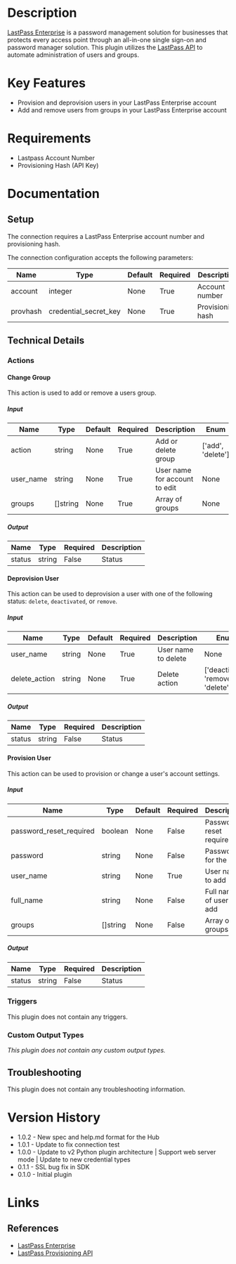 # Description

[LastPass Enterprise](https://www.lastpass.com/products/enterprise-password-management-and-sso) is a password management solution for businesses that protects every access point through an all-in-one single sign-on and password manager solution. This plugin utilizes the [LastPass API](https://enterprise.lastpass.com/users/set-up-create-new-user-2/lastpass-provisioning-api/) to automate administration of users and groups.

# Key Features

* Provision and deprovision users in your LastPass Enterprise account
* Add and remove users from groups in your LastPass Enterprise account

# Requirements

* Lastpass Account Number
* Provisioning Hash (API Key)

# Documentation

## Setup

The connection requires a LastPass Enterprise account number and provisioning hash.

The connection configuration accepts the following parameters:

|Name|Type|Default|Required|Description|Enum|
|----|----|-------|--------|-----------|----|
|account|integer|None|True|Account number|None|
|provhash|credential_secret_key|None|True|Provisioning hash|None|

## Technical Details

### Actions

#### Change Group

This action is used to add or remove a users group.

##### Input

|Name|Type|Default|Required|Description|Enum|
|----|----|-------|--------|-----------|----|
|action|string|None|True|Add or delete group|['add', 'delete']|
|user_name|string|None|True|User name for account to edit|None|
|groups|[]string|None|True|Array of groups|None|

##### Output

|Name|Type|Required|Description|
|----|----|--------|-----------|
|status|string|False|Status|

#### Deprovision User

This action can be used to deprovision a user with one of the following status: `delete`, `deactivated`, or `remove`.

##### Input

|Name|Type|Default|Required|Description|Enum|
|----|----|-------|--------|-----------|----|
|user_name|string|None|True|User name to delete|None|
|delete_action|string|None|True|Delete action|['deactivate', 'remove', 'delete']|

##### Output

|Name|Type|Required|Description|
|----|----|--------|-----------|
|status|string|False|Status|

#### Provision User

This action can be used to provision or change a user's account settings.

##### Input

|Name|Type|Default|Required|Description|Enum|
|----|----|-------|--------|-----------|----|
|password_reset_required|boolean|None|False|Password reset required|None|
|password|string|None|False|Password for the user|None|
|user_name|string|None|True|User name to add|None|
|full_name|string|None|False|Full name of user to add|None|
|groups|[]string|None|False|Array of groups|None|

##### Output

|Name|Type|Required|Description|
|----|----|--------|-----------|
|status|string|False|Status|

### Triggers

This plugin does not contain any triggers.

### Custom Output Types

_This plugin does not contain any custom output types._

## Troubleshooting

This plugin does not contain any troubleshooting information.

# Version History

* 1.0.2 - New spec and help.md format for the Hub
* 1.0.1 - Update to fix connection test
* 1.0.0 - Update to v2 Python plugin architecture | Support web server mode | Update to new credential types
* 0.1.1 - SSL bug fix in SDK
* 0.1.0 - Initial plugin

# Links

## References

* [LastPass Enterprise](https://www.lastpass.com/enterprise)
* [LastPass Provisioning API](https://enterprise.lastpass.com/users/set-up-create-new-user-2/lastpass-provisioning-api/)

